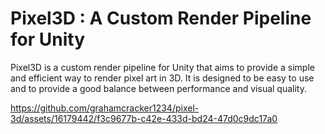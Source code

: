 # Pixel3D : A Custom Render Pipeline for Unity

Pixel3D is a custom render pipeline for Unity that aims to provide a simple and efficient way to render pixel art in 3D. It is designed to be easy to use and to provide a good balance between performance and visual quality.


https://github.com/grahamcracker1234/pixel-3d/assets/16179442/f3c9677b-c42e-433d-bd24-47d0c9dc17a0
